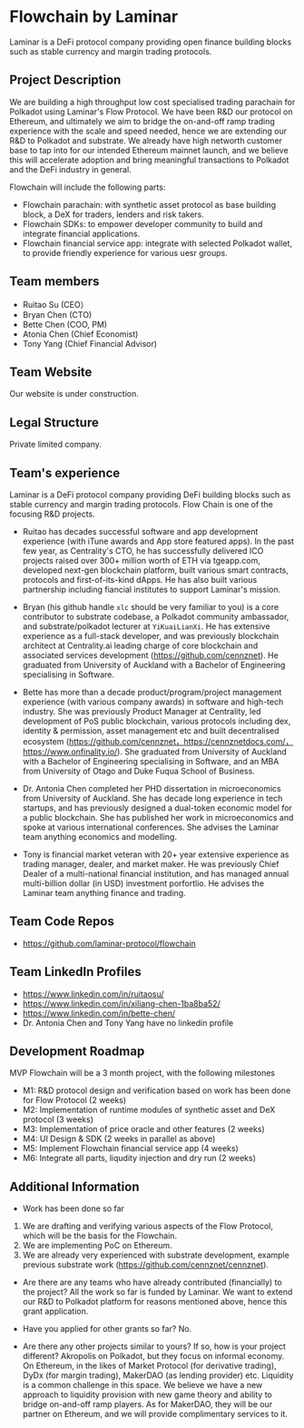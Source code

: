 # Flowchain by Laminar
Laminar is a DeFi protocol company providing open finance building blocks such as stable currency and margin trading protocols.

## Project Description
We are building a high throughput low cost specialised trading parachain for Polkadot using Laminar's Flow Protocol. We have been R&D our protocol on Ethereum, and ultimately we aim to bridge the on-and-off ramp trading experience with the scale and speed needed, hence we are extending our R&D to Polkadot and substrate. We already have high networth customer base to tap into for our intended Ethereum mainnet launch, and we believe this will accelerate adoption and bring meaningful transactions to Polkadot and the DeFi industry in general.

Flowchain will include the following parts:
  * Flowchain parachain: with synthetic asset protocol as base building block, a DeX for traders, lenders and risk takers.
  * Flowchain SDKs: to empower developer community to build and integrate financial applications.
  * Flowchain financial service app: integrate with selected Polkadot wallet, to provide friendly experience for various uesr groups.

## Team members
* Ruitao Su (CEO）
* Bryan Chen (CTO)
* Bette Chen (COO, PM)	
* Atonia Chen (Chief Economist)
* Tony Yang (Chief Financial Advisor)
	
## Team Website	
Our website is under construction.

## Legal Structure 
Private limited company.

## Team's experience
Laminar is a DeFi protocol company providing DeFi building blocks such as stable currency and margin trading protocols. Flow Chain is one of the focusing R&D projects. 

* Ruitao has decades successful software and app development experience (with iTune awards and App store featured apps). In the past few year, as Centrality's CTO, he has successfully delivered ICO projects raised over 300+ million worth of ETH via tgeapp.com, developed next-gen blockchain platform, built various smart contracts, protocols and first-of-its-kind dApps. He has also built various partnership including fiancial institutes to support Laminar's mission.

* Bryan (his github handle `xlc` should be very familiar to you) is a core contributor to substrate codebase, a Polkadot community ambassador, and substrate/polkadot lecturer at `YiKuaiLianXi`. He has extensive experience as a full-stack developer, and was previously blockchain architect at Centrality.ai leading charge of core blockchain and associated services development (https://github.com/cennznet). He graduated from University of Auckland with a Bachelor of Engineering specialising in Software. 

* Bette has more than a decade product/program/project management experience (with various company awards) in software and high-tech industry. She was previously Product Manager at Centrality, led development of PoS public blockchain, various protocols including dex, identity & permission, asset management etc and built decentralised ecosystem (https://github.com/cennznet，https://cennznetdocs.com/，https://www.onfinality.io/). She graduated from University of Auckland with a Bachelor of Engineering specialising in Software, and an MBA from University of Otago and Duke Fuqua School of Business. 

* Dr. Antonia Chen completed her PHD dissertation in microeconomics from University of Auckland. She has decade long experience in tech startups, and has previously designed a dual-token economic model for a public blockchain. She has published her work in microeconomics and spoke at various international conferences. She advises the Laminar team anything economics and modelling. 

* Tony is financial market veteran with 20+ year extensive experience as trading manager, dealer, and market maker. He was previously Chief Dealer of a multi-national financial institution, and has managed annual multi-billion dollar (in USD) investment porfortlio. He advises the Laminar team anything finance and trading. 

## Team Code Repos
* https://github.com/laminar-protocol/flowchain

## Team LinkedIn Profiles
* https://www.linkedin.com/in/ruitaosu/<Ruitao Su>
* https://www.linkedin.com/in/xiliang-chen-1ba8ba52/<Bryan Chen>
* https://www.linkedin.com/in/bette-chen/<Bette Chen>
* Dr. Antonia Chen and Tony Yang have no linkedin profile

## Development Roadmap
MVP Flowchain will be a 3 month project, with the following milestones

* M1: R&D protocol design and verification based on work has been done for Flow Protocol (2 weeks)
* M2: Implementation of runtime modules of synthetic asset and DeX protocol (3 weeks)
* M3: Implementation of price oracle and other features (2 weeks)
* M4: UI Design & SDK (2 weeks in parallel as above)
* M5: Implement Flowchain financial service app (4 weeks)
* M6: Integrate all parts, liqudity injection and dry run (2 weeks)

## Additional Information
* Work has been done so far
1. We are drafting and verifying various aspects of the Flow Protocol, which will be the basis for the Flowchain. 
2. We are implementing PoC on Ethereum.
3. We are already very experienced with substrate development, example previous substrate work (https://github.com/cennznet/cennznet).

* Are there are any teams who have already contributed (financially) to the project?
All the work so far is funded by Laminar. We want to extend our R&D to Polkadot platform for reasons mentioned above, hence this grant application.

* Have you applied for other grants so far?
No.

* Are there any other projects similar to yours? If so, how is your project different?
Akropolis on Polkadot, but they focus on informal economy. On Ethereum, in the likes of Market Protocol (for derivative trading), DyDx (for margin trading), MakerDAO (as lending provider) etc.
Liquidity is a common challenge in this space. We believe we have a new approach to liquidity provision with new game theory and ability to bridge on-and-off ramp players. As for MakerDAO, they will be our partner on Ethereum, and we will provide complimentary services to it.